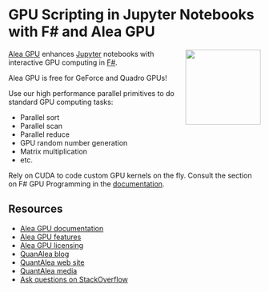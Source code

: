 # GPU Scripting in Jupyter Notebooks with F# and Alea GPU 

<a href="http://www.aleagpu.com"><img style="float: right;" height="150" width="150" src="http://www.aleagpu.com/images/cube.svg"></a>

[Alea GPU](http://www.aleagpu.com) enhances [Jupyter](https://jupyter.org/) notebooks with interactive GPU computing in [F#](http://www.fsharp.org). 

Alea GPU is free for GeForce and Quadro GPUs! 

Use our high performance parallel primitives to do standard GPU computing tasks:
 - Parallel sort 
 - Parallel scan
 - Parallel reduce
 - GPU random number generation
 - Matrix multiplication 
 - etc. 
 
Rely on CUDA to code custom GPU kernels on the fly. Consult the section on F# GPU Programming in the [documentation](www.aleagpu.com).

## Resources

 - [Alea GPU documentation](http://www.aleagpu.com)
 - [Alea GPU features](http://www.quantalea.com/features) 
 - [Alea GPU licensing](http://www.quantalea.com/license)
 - [QuanAlea blog](http://blog.quantalea.com)
 - [QuantAlea web site](http://www.quantalea.com)
 - [QuantAlea media](http://www.quantalea.com/media)
 - [Ask questions on StackOverflow](https://stackoverflow.com/search?q=aleagpu)